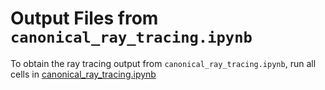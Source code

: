 # Output Files from `canonical_ray_tracing.ipynb`
To obtain the ray tracing output from `canonical_ray_tracing.ipynb`, run all cells in [canonical_ray_tracing.ipynb](../canonical_ray_tracing.ipynb)